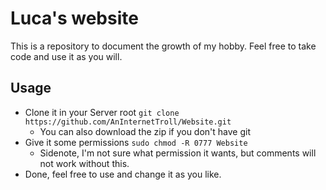 # Luca's website
This is a repository to document the growth of my hobby. Feel free to take code and use it as you will. 

## Usage
* Clone it in your Server root ```git clone https://github.com/AnInternetTroll/Website.git```
  * You can also download the zip if you don't have git
* Give it some permissions ```sudo chmod -R 0777 Website```
  * Sidenote, I'm not sure what permission it wants, but comments will not work without this.
* Done, feel free to use and change it as you like.

